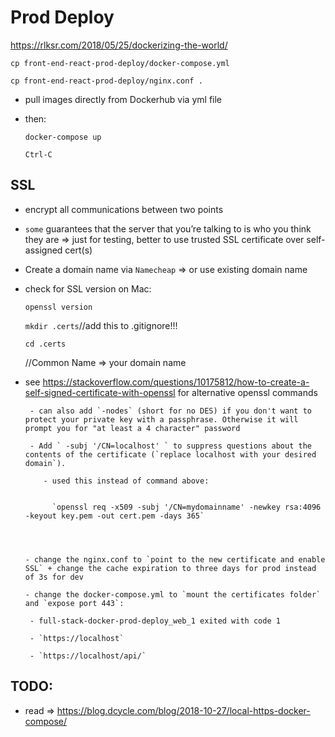 # Prod Deploy

https://rlksr.com/2018/05/25/dockerizing-the-world/

  `cp front-end-react-prod-deploy/docker-compose.yml`

  `cp front-end-react-prod-deploy/nginx.conf .`

- pull images directly from Dockerhub via yml file

- then:

    `docker-compose up`

    `Ctrl-C`

## SSL

  - encrypt all communications between two points

  - `some` guarantees that the server that you’re talking to is who you think they are => just for testing, better to use trusted SSL certificate over self-assigned cert(s)


  - Create a domain name via `Namecheap` => or use existing domain name


  - check for SSL version on Mac:

    `openssl version`

    `mkdir .certs`//add this to .gitignore!!!

    `cd .certs`


     <!-- openssl req -x509 -nodes -newkey rsa:4096 -keyout mydomain.pem -out mydomain.pem -days 365 -->
      //Common Name => your domain name
- see https://stackoverflow.com/questions/10175812/how-to-create-a-self-signed-certificate-with-openssl for alternative openssl commands

       - can also add `-nodes` (short for no DES) if you don't want to protect your private key with a passphrase. Otherwise it will prompt you for "at least a 4 character" password

       - Add ` -subj '/CN=localhost' ` to suppress questions about the contents of the certificate (`replace localhost with your desired domain`).

          - used this instead of command above:


            `openssl req -x509 -subj '/CN=mydomainname' -newkey rsa:4096 -keyout key.pem -out cert.pem -days 365`

           


      - change the nginx.conf to `point to the new certificate and enable SSL` + change the cache expiration to three days for prod instead of 3s for dev

      - change the docker-compose.yml to `mount the certificates folder` and `expose port 443`:

       - full-stack-docker-prod-deploy_web_1 exited with code 1

       - `https://localhost`

       - `https://localhost/api/`

## TODO:

- read => https://blog.dcycle.com/blog/2018-10-27/local-https-docker-compose/

